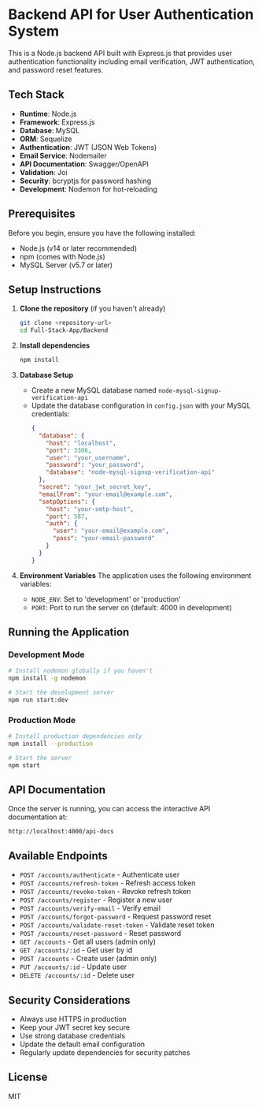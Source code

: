 # Backend API for User Authentication System

This is a Node.js backend API built with Express.js that provides user authentication functionality including email verification, JWT authentication, and password reset features.

## Tech Stack

- **Runtime**: Node.js
- **Framework**: Express.js
- **Database**: MySQL
- **ORM**: Sequelize
- **Authentication**: JWT (JSON Web Tokens)
- **Email Service**: Nodemailer
- **API Documentation**: Swagger/OpenAPI
- **Validation**: Joi
- **Security**: bcryptjs for password hashing
- **Development**: Nodemon for hot-reloading

## Prerequisites

Before you begin, ensure you have the following installed:

- Node.js (v14 or later recommended)
- npm (comes with Node.js)
- MySQL Server (v5.7 or later)

## Setup Instructions

1. **Clone the repository** (if you haven't already)
   ```bash
   git clone <repository-url>
   cd Full-Stack-App/Backend
   ```

2. **Install dependencies**
   ```bash
   npm install
   ```

3. **Database Setup**
   - Create a new MySQL database named `node-mysql-signup-verification-api`
   - Update the database configuration in `config.json` with your MySQL credentials:
     ```json
     {
       "database": {
         "host": "localhost",
         "port": 3306,
         "user": "your_username",
         "password": "your_password",
         "database": "node-mysql-signup-verification-api"
       },
       "secret": "your_jwt_secret_key",
       "emailFrom": "your-email@example.com",
       "smtpOptions": {
         "host": "your-smtp-host",
         "port": 587,
         "auth": {
           "user": "your-email@example.com",
           "pass": "your-email-password"
         }
       }
     }
     ```

4. **Environment Variables**
   The application uses the following environment variables:
   - `NODE_ENV`: Set to 'development' or 'production'
   - `PORT`: Port to run the server on (default: 4000 in development)

## Running the Application

### Development Mode
```bash
# Install nodemon globally if you haven't
npm install -g nodemon

# Start the development server
npm run start:dev
```

### Production Mode
```bash
# Install production dependencies only
npm install --production

# Start the server
npm start
```

## API Documentation

Once the server is running, you can access the interactive API documentation at:
```
http://localhost:4000/api-docs
```

## Available Endpoints

- `POST /accounts/authenticate` - Authenticate user
- `POST /accounts/refresh-token` - Refresh access token
- `POST /accounts/revoke-token` - Revoke refresh token
- `POST /accounts/register` - Register a new user
- `POST /accounts/verify-email` - Verify email
- `POST /accounts/forgot-password` - Request password reset
- `POST /accounts/validate-reset-token` - Validate reset token
- `POST /accounts/reset-password` - Reset password
- `GET /accounts` - Get all users (admin only)
- `GET /accounts/:id` - Get user by id
- `POST /accounts` - Create user (admin only)
- `PUT /accounts/:id` - Update user
- `DELETE /accounts/:id` - Delete user

## Security Considerations

- Always use HTTPS in production
- Keep your JWT secret key secure
- Use strong database credentials
- Update the default email configuration
- Regularly update dependencies for security patches

## License

MIT
